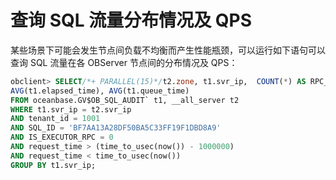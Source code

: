 # 查询 SQL 流量分布情况及 QPS

某些场景下可能会发生节点间负载不均衡而产生性能瓶颈，可以运行如下语句可以查询 SQL 流量在各 OBServer 节点间的分布情况及 QPS：

```sql
obclient> SELECT/*+ PARALLEL(15)*/t2.zone, t1.svr_ip,  COUNT(*) AS RPC_COUNT,
AVG(t1.elapsed_time), AVG(t1.queue_time)  
FROM oceanbase.GV$OB_SQL_AUDIT` t1, __all_server t2  
WHERE t1.svr_ip = t2.svr_ip 
AND tenant_id = 1001
AND SQL_ID = 'BF7AA13A28DF50BA5C33FF19F1DBD8A9'
AND IS_EXECUTOR_RPC = 0    
AND request_time > (time_to_usec(now()) - 1000000)    
AND request_time < time_to_usec(now())
GROUP BY t1.svr_ip;
```
